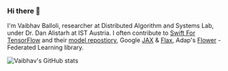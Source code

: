### Hi there 👋

<!--
**vballoli/vballoli** is a ✨ _special_ ✨ repository because its `README.md` (this file) appears on your GitHub profile.

Here are some ideas to get you started:

- 🔭 I’m currently working at  ...
- 🌱 I’m currently learning ...
- 👯 I’m looking to collaborate on ...
- 🤔 I’m looking for help with ...
- 💬 Ask me about ...
- 📫 How to reach me: ...
- 😄 Pronouns: ...
- ⚡ Fun fact: ...
-->
I'm Vaibhav Balloli, researcher at Distributed Algorithm and Systems Lab, under Dr. Dan Alistarh at IST Austria. I often contribute to [Swift For TensorFlow](https://github.com/tensorflow/swift-apis) and their [model repostiory](https://github.com/tensorflow/swift-models), Google [JAX](https://github.com/google/jax) & [Flax](https://github.com/google/flax), Adap's [Flower](https://github.com/adap/flower/) - Federated Learning library. 

![Vaibhav's GitHub stats](https://github-readme-stats.vercel.app/api?username=vballoli&count_private=true&show_icons=true)
